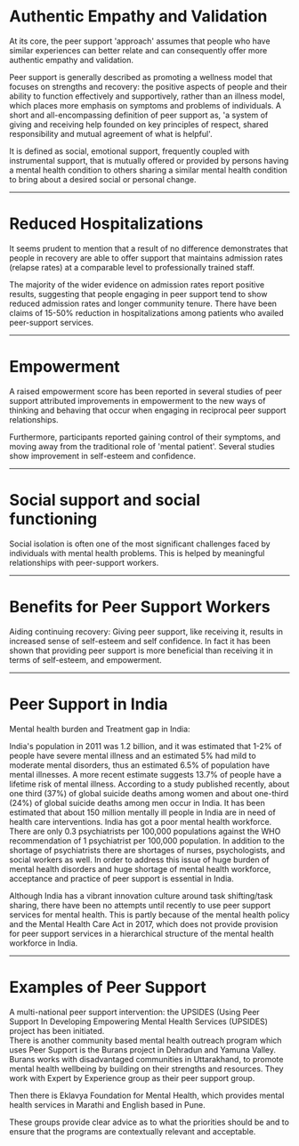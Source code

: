 # Authentic Empathy and Validation

At its core, the peer support 'approach' assumes that people who have similar experiences can better relate and can consequently offer more authentic empathy and validation.  

Peer support is generally described as promoting a wellness model that focuses on strengths and recovery: the positive aspects of people and their ability to function effectively and supportively, rather than an illness model, which places more emphasis on symptoms and problems of individuals. A short and all-encompassing definition of peer support as, 'a system of giving and receiving help founded on key principles of respect, shared responsibility and mutual agreement of what is helpful'.

It is defined as social, emotional support, frequently coupled with instrumental support, that is mutually offered or provided by persons having a mental health condition to others sharing a similar mental health condition to bring about a desired social or personal change.  

---

# Reduced Hospitalizations

It seems prudent to mention that a result of no difference demonstrates that people in recovery are able to offer support that maintains admission rates (relapse rates) at a comparable level to professionally trained staff. 

The majority of the wider evidence on admission rates report positive results, suggesting that people engaging in peer support tend to show reduced admission rates and longer community tenure. There have been claims of 15-50% reduction in hospitalizations among patients who availed peer-support services.  

---

# Empowerment

A raised empowerment score has been reported in several studies of peer support attributed improvements in empowerment to the new ways of thinking and behaving that occur when engaging in reciprocal peer support relationships.

Furthermore, participants reported gaining control of their symptoms, and moving away from the traditional role of 'mental patient'.  Several studies show improvement in self-esteem and confidence.  

---

# Social support and social functioning
 
Social isolation is often one of the most significant challenges faced by individuals with mental health problems.   This is helped by meaningful relationships with peer-support workers.  

---

# Benefits for Peer Support Workers 

Aiding continuing recovery:  Giving peer support, like receiving it, results in increased sense of self-esteem and self confidence. In fact it has been shown that providing peer support is more beneficial than receiving it in terms of self-esteem, and empowerment. 

---

# Peer Support in India

Mental health burden and Treatment gap in India:

India's population in 2011 was 1.2 billion, and it was estimated that 1-2% of people have severe mental illness and an estimated 5% had mild to moderate mental disorders, thus an estimated 6.5% of population have mental illnesses.  A more recent estimate suggests 13.7% of people have a lifetime risk of mental illness.  According to a study published recently, about one third (37%) of global suicide deaths among women and about one-third (24%) of global suicide deaths among men occur in India. It has been estimated that about 150 million mentally ill people in India are in need of health care interventions. India has got a poor mental health workforce. There are only 0.3 psychiatrists per 100,000 populations against the WHO recommendation of 1 psychiatrist per 100,000 population. In addition to the shortage of psychiatrists there are shortages of nurses, psychologists, and social workers as well. In order to address this issue of huge burden of mental health disorders and huge shortage of mental health workforce, acceptance and practice of peer support is essential in India.  

Although India has a vibrant innovation culture around task shifting/task sharing, there have been no attempts until recently to use peer support services for mental health.  This is partly because of the mental health policy and the Mental Health Care Act in 2017, which does not provide provision for peer support services in a hierarchical structure of the mental health workforce in India.
  
---

# Examples of Peer Support

A multi-national peer support intervention: the UPSIDES (Using Peer Support In Developing Empowering Mental Health Services (UPSIDES) project has been initiated.   
There is another community based mental health outreach program which uses Peer Support is the Burans project in Dehradun and Yamuna Valley.  Burans works with disadvantaged communities in Uttarakhand, to promote mental health wellbeing by building on their strengths and resources. They work with Expert by Experience group as their peer support group.
  
Then there is Eklavya Foundation for Mental Health, which provides mental health services in Marathi and English based in Pune.  

These groups provide clear advice as to what the priorities should be and to ensure that the programs are contextually relevant and acceptable. 

